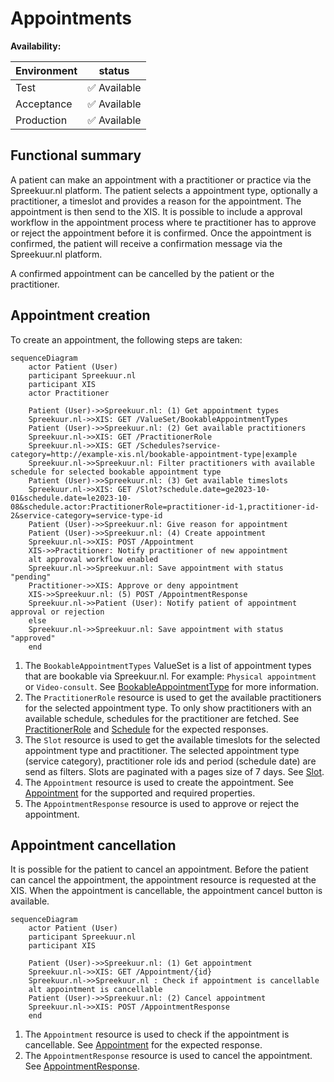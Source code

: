 # Appointments

**Availability:**

| Environment | status       |
|-------------|--------------|
| Test        | ✅ Available  |
| Acceptance  | ✅ Available  |
| Production  | ✅ Available  |

## Functional summary
A patient can make an appointment with a practitioner or practice via the Spreekuur.nl platform. The patient selects a
appointment type, optionally a practitioner, a timeslot and provides a reason for the appointment. The appointment is then
send to the XIS. It is possible to include a approval workflow in the appointment process where te practitioner has to 
approve or reject the appointment before it is confirmed. Once the appointment is confirmed, the patient will receive a 
confirmation message via the Spreekuur.nl platform. 

A confirmed appointment can be cancelled by the patient or the practitioner.

## Appointment creation
To create an appointment, the following steps are taken:
```mermaid
sequenceDiagram
    actor Patient (User)
    participant Spreekuur.nl
    participant XIS
    actor Practitioner

    Patient (User)->>Spreekuur.nl: (1) Get appointment types
    Spreekuur.nl->>XIS: GET /ValueSet/BookableAppointmentTypes
    Patient (User)->>Spreekuur.nl: (2) Get available practitioners
    Spreekuur.nl->>XIS: GET /PractitionerRole
    Spreekuur.nl->>XIS: GET /Schedules?service-category=http://example-xis.nl/bookable-appointment-type|example
    Spreekuur.nl->>Spreekuur.nl: Filter practitioners with available schedule for selected bookable appointment type
    Patient (User)->>Spreekuur.nl: (3) Get available timeslots
    Spreekuur.nl->>XIS: GET /Slot?schedule.date=ge2023-10-01&schedule.date=le2023-10-08&schedule.actor:PractitionerRole=practitioner-id-1,practitioner-id-2&service-category=service-type-id
    Patient (User)->>Spreekuur.nl: Give reason for appointment
    Patient (User)->>Spreekuur.nl: (4) Create appointment
    Spreekuur.nl->>XIS: POST /Appointment
    XIS->>Practitioner: Notify practitioner of new appointment
    alt approval workflow enabled
    Spreekuur.nl->>Spreekuur.nl: Save appointment with status "pending"
    Practitioner->>XIS: Approve or deny appointment
    XIS->>Spreekuur.nl: (5) POST /AppointmentResponse
    Spreekuur.nl->>Patient (User): Notify patient of appointment approval or rejection
    else
    Spreekuur.nl->>Spreekuur.nl: Save appointment with status "approved"
    end
```
1. The `BookableAppointmentTypes` ValueSet is a list of appointment types that are bookable via Spreekuur.nl. For example:
   `Physical appointment` or `Video-consult`. See [BookableAppointmentType](../api/api.mdx#operation/getBookableAppointmentTypes) 
    for more information.
2. The `PractitionerRole` resource is used to get the available practitioners for the selected appointment type. To only
   show practitioners with an available schedule, schedules for the practitioner are fetched. See 
   [PractitionerRole](../api/api.mdx#operation/getPractitionerRoles) and [Schedule](../api/api.mdx#operation/getSchedules) for the expected 
   responses.
3. The `Slot` resource is used to get the available timeslots for the selected appointment type and practitioner. The 
   selected appointment type (service category), practitioner role ids and period (schedule date) are send as filters. 
   Slots are paginated with a pages size of 7 days. See [Slot](../api/api.mdx#operation/getSlots).
4. The `Appointment` resource is used to create the appointment. See [Appointment](../api/api.mdx#operation/createAppointment) for 
   the supported and required properties.
5. The `AppointmentResponse` resource is used to approve or reject the appointment.

## Appointment cancellation
It is possible for the patient to cancel an appointment. Before the patient can cancel the appointment, the appointment 
resource is requested at the XIS. When the appointment is cancellable, the appointment cancel button is available.
```mermaid
sequenceDiagram
    actor Patient (User)
    participant Spreekuur.nl
    participant XIS

    Patient (User)->>Spreekuur.nl: (1) Get appointment
    Spreekuur.nl->>XIS: GET /Appointment/{id}
    Spreekuur.nl->>Spreekuur.nl : Check if appointment is cancellable
    alt appointment is cancellable
    Patient (User)->>Spreekuur.nl: (2) Cancel appointment
    Spreekuur.nl->>XIS: POST /AppointmentResponse
    end
```
1. The `Appointment` resource is used to check if the appointment is cancellable. See 
   [Appointment](../api/api.mdx#operation/searchAppointments) for the expected response.
2. The `AppointmentResponse` resource is used to cancel the appointment. See [AppointmentResponse](../api/api.mdx#operation/createAppointmentResponse).